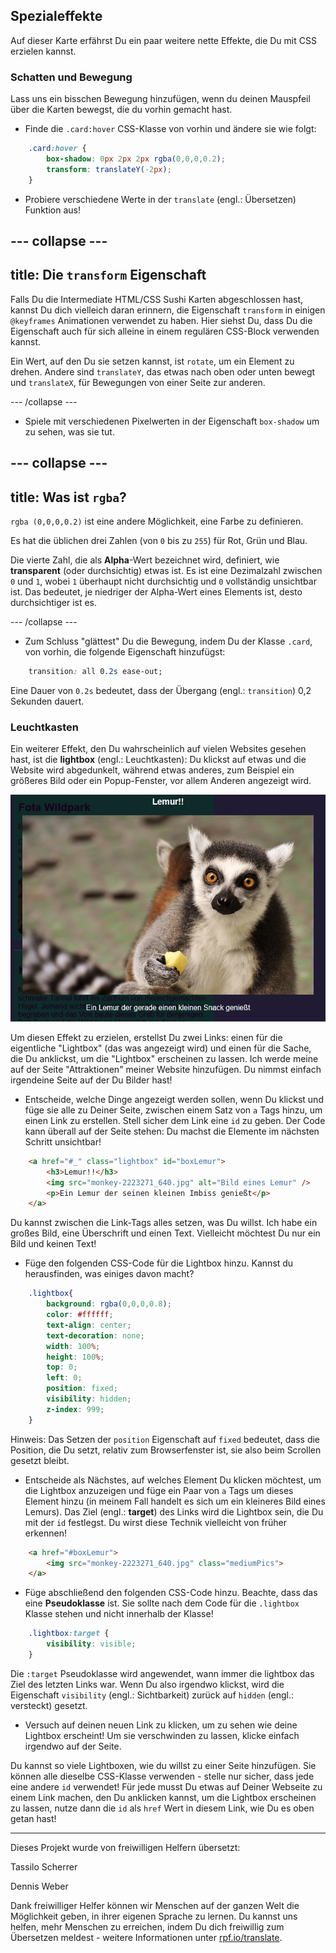 ## Spezialeffekte

Auf dieser Karte erfährst Du ein paar weitere nette Effekte, die Du mit CSS erzielen kannst.

### Schatten und Bewegung

Lass uns ein bisschen Bewegung hinzufügen, wenn du deinen Mauspfeil über die Karten bewegst, die du vorhin gemacht hast.

+ Finde die `.card:hover` CSS-Klasse von vorhin und ändere sie wie folgt:

```css
    .card:hover {
        box-shadow: 0px 2px 2px rgba(0,0,0,0.2); 
        transform: translateY(-2px);
    }
```

+ Probiere verschiedene Werte in der `translate` (engl.: Übersetzen) Funktion aus!

--- collapse ---
---
title: Die `transform` Eigenschaft
---

Falls Du die Intermediate HTML/CSS Sushi Karten abgeschlossen hast, kannst Du dich vielleich daran erinnern, die Eigenschaft `transform` in einigen `@keyframes` Animationen verwendet zu haben. Hier siehst Du, dass Du die Eigenschaft auch für sich alleine in einem regulären CSS-Block verwenden kannst.

Ein Wert, auf den Du sie setzen kannst, ist `rotate`, um ein Element zu drehen. Andere sind `translateY`, das etwas nach oben oder unten bewegt und `translateX`, für Bewegungen von einer Seite zur anderen.

--- /collapse ---

+ Spiele mit verschiedenen Pixelwerten in der Eigenschaft `box-shadow` um zu sehen, was sie tut. 

--- collapse ---
---
title: Was ist `rgba`?
---

`rgba (0,0,0,0.2)` ist eine andere Möglichkeit, eine Farbe zu definieren.

Es hat die üblichen drei Zahlen (von `0` bis zu `255`) für Rot, Grün und Blau.

Die vierte Zahl, die als **Alpha**-Wert bezeichnet wird, definiert, wie **transparent** (oder durchsichtig) etwas ist. Es ist eine Dezimalzahl zwischen `0` und `1`, wobei `1` überhaupt nicht durchsichtig und `0` vollständig unsichtbar ist. Das bedeutet, je niedriger der Alpha-Wert eines Elements ist, desto durchsichtiger ist es.

--- /collapse ---

+ Zum Schluss "glättest" Du die Bewegung, indem Du der Klasse `.card`, von vorhin, die folgende Eigenschaft hinzufügst: 

```css
    transition: all 0.2s ease-out;
```

Eine Dauer von `0.2s` bedeutet, dass der Übergang (engl.: `transition`) 0,2 Sekunden dauert.

### Leuchtkasten

Ein weiterer Effekt, den Du wahrscheinlich auf vielen Websites gesehen hast, ist die **lightbox** (engl.: Leuchtkasten): Du klickst auf etwas und die Website wird abgedunkelt, während etwas anderes, zum Beispiel ein größeres Bild oder ein Popup-Fenster, vor allem Anderen angezeigt wird.

![Lightbox Effekt in Aktion](images/lightboxLemur.png)

Um diesen Effekt zu erzielen, erstellst Du zwei Links: einen für die eigentliche "Lightbox" (das was angezeigt wird) und einen für die Sache, die Du anklickst, um die "Lightbox" erscheinen zu lassen. Ich werde meine auf der Seite "Attraktionen" meiner Website hinzufügen. Du nimmst einfach irgendeine Seite auf der Du Bilder hast!

+ Entscheide, welche Dinge angezeigt werden sollen, wenn Du klickst und füge sie alle zu Deiner Seite, zwischen einem Satz von `a` Tags hinzu, um einen Link zu erstellen. Stell sicher dem Link eine `id` zu geben. Der Code kann überall auf der Seite stehen: Du machst die Elemente im nächsten Schritt unsichtbar!

```html
    <a href="#_" class="lightbox" id="boxLemur">
        <h3>Lemur!!</h3>
        <img src="monkey-2223271_640.jpg" alt="Bild eines Lemur" />
        <p>Ein Lemur der seinen kleinen Imbiss genießt</p>
    </a>
```

Du kannst zwischen die Link-Tags alles setzen, was Du willst. Ich habe ein großes Bild, eine Überschrift und einen Text. Vielleicht möchtest Du nur ein Bild und keinen Text!

+ Füge den folgenden CSS-Code für die Lightbox hinzu. Kannst du herausfinden, was einiges davon macht?

```css
    .lightbox{
        background: rgba(0,0,0,0.8);
        color: #ffffff;
        text-align: center;
        text-decoration: none;
        width: 100%;
        height: 100%;
        top: 0;
        left: 0;
        position: fixed;
        visibility: hidden;
        z-index: 999;
    }
```

Hinweis: Das Setzen der `position` Eigenschaft auf `fixed` bedeutet, dass die Position, die Du setzt, relativ zum Browserfenster ist, sie also beim Scrollen gesetzt bleibt.

+ Entscheide als Nächstes, auf welches Element Du klicken möchtest, um die Lightbox anzuzeigen und füge ein Paar von `a` Tags um dieses Element hinzu (in meinem Fall handelt es sich um ein kleineres Bild eines Lemurs). Das Ziel (engl.: **target**) des Links wird die Lightbox sein, die Du mit der `id` festlegst. Du wirst diese Technik vielleicht von früher erkennen!

```html
    <a href="#boxLemur">
        <img src="monkey-2223271_640.jpg" class="mediumPics">
    </a>
```

+ Füge abschließend den folgenden CSS-Code hinzu. Beachte, dass das eine **Pseudoklasse** ist. Sie sollte nach dem Code für die `.lightbox` Klasse stehen und nicht innerhalb der Klasse!

```css
    .lightbox:target {
        visibility: visible;
    }
```

Die `:target` Pseudoklasse wird angewendet, wann immer die lightbox das Ziel des letzten Links war. Wenn Du also irgendwo klickst, wird die Eigenschaft `visibility` (engl.: Sichtbarkeit) zurück auf `hidden` (engl.: versteckt) gesetzt.

+ Versuch auf deinen neuen Link zu klicken, um zu sehen wie deine Lightbox erscheint! Um sie verschwinden zu lassen, klicke einfach irgendwo auf der Seite.

Du kannst so viele Lightboxen, wie du willst zu einer Seite hinzufügen. Sie können alle dieselbe CSS-Klasse verwenden - stelle nur sicher, dass jede eine andere `id` verwendet! Für jede musst Du etwas auf Deiner Webseite zu einem Link machen, den Du anklicken kannst, um die Lightbox erscheinen zu lassen, nutze dann die `id` als `href` Wert in diesem Link, wie Du es oben getan hast!


***
Dieses Projekt wurde von freiwilligen Helfern übersetzt:

Tassilo Scherrer

Dennis Weber

Dank freiwilliger Helfer können wir Menschen auf der ganzen Welt die Möglichkeit geben, in ihrer eigenen Sprache zu lernen. Du kannst uns helfen, mehr Menschen zu erreichen, indem Du dich freiwillig zum Übersetzen meldest - weitere Informationen unter [rpf.io/translate](https://rpf.io/translate).